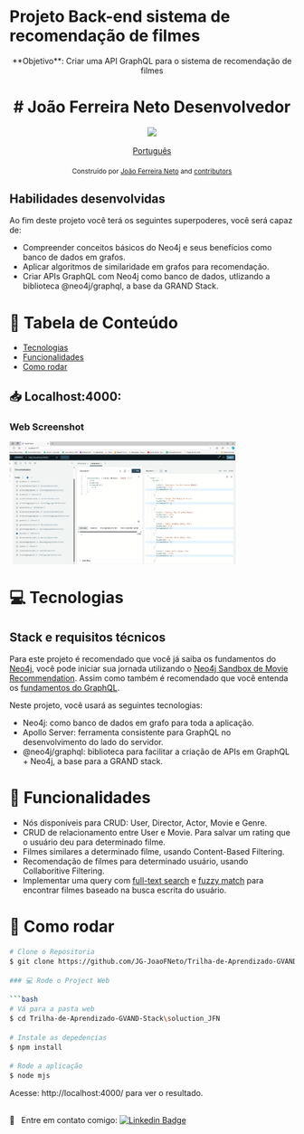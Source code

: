 # Projeto Back-end sistema de recomendação de filmes

<p align="center">**Objetivo**: Criar uma API GraphQL para o sistema de recomendação de filmes </p>
<h1 align="center">
#  João Ferreira Neto Desenvolvedor  </h1>
<p align="center"><img width="auto" src="https://avatars1.githubusercontent.com/u/20828243?s=460&u=6b7db156aa91f513ca4b58f3bcc32efea1eaceaa&v=4"></p>


<p align="center">
    <a href="README.md">Português</a>
 </p>

<div align="center">
  <sub>Construído por
    <a href="https://github.com/JG-JoaoFNeto">João Ferreira Neto</a> and
    <a href="https://github.com/JG-JoaoFNeto/Trilha-de-Aprendizado-GVAND-Stack/graphs/contributors">
      contributors
    </a>
  </sub>
</div>

## Habilidades desenvolvidas

Ao fim deste projeto você terá os seguintes superpoderes, você será capaz de:

- Compreender conceitos básicos do Neo4j e seus benefícios como banco de dados em grafos.
- Aplicar algoritmos de similaridade em grafos para recomendação.
- Criar APIs GraphQL com Neo4j como banco de dados, utlizando a biblioteca @neo4j/graphql, a base da GRAND Stack.


# :pushpin: Tabela de Conteúdo

* [Tecnologias](#computer-tecnologias)
* [Funcionalidades](#rocket-funcionalidades)
* [Como rodar](#construction_worker-como-rodar)

<h2 align="left"> 📥 Localhost:4000: </h2>

### Web Screenshot
<div style="display: flex; flex-direction: 'row'; align-items: 'center';">
   <img src="./IMG-Readme/index_web.png" width="400px">
</div> 

# :computer: Tecnologias
## Stack e requisitos técnicos

Para este projeto é recomendado que você já saiba os fundamentos do [Neo4j](https://neo4j.com/), você pode iniciar sua jornada utilizando o [Neo4j Sandbox de Movie Recommendation](https://neo4j.com/sandbox/). Assim como também é recomendado que você entenda os [fundamentos do GraphQL](https://graphql.org/learn/).

Neste projeto, você usará as seguintes tecnologias:

- Neo4j: como banco de dados em grafo para toda a aplicação.
- Apollo Server: ferramenta consistente para GraphQL no desenvolvimento do lado do servidor.
- @neo4j/graphql: biblioteca para facilitar a criação de APIs em GraphQL + Neo4j, a base para a GRAND stack.

# :rocket: Funcionalidades

- Nós disponíveis para CRUD: User, Director, Actor, Movie e Genre.
- CRUD de relacionamento entre User e Movie. Para salvar um rating que o usuário deu para determinado filme.
- Filmes similares a determinado filme, usando Content-Based Filtering.
- Recomendação de filmes para determinado usuário, usando Collaboritive Filtering.
- Implementar uma query com [full-text search](https://neo4j.com/docs/graphql-manual/current/type-definitions/indexes-and-constraints) e [fuzzy match](https://neo4j.com/labs/apoc/4.3/overview/apoc.text/apoc.text.fuzzyMatch) para encontrar filmes baseado na busca escrita do usuário.

# :construction_worker: Como rodar
```bash
# Clone o Repositoria
$ git clone https://github.com/JG-JoaoFNeto/Trilha-de-Aprendizado-GVAND-Stack.git

### 💻 Rode o Project Web

```bash
# Vá para a pasta web
$ cd Trilha-de-Aprendizado-GVAND-Stack\soluction_JFN

# Instale as depedencias
$ npm install

# Rode a aplicação
$ node mjs
```
Acesse: http://localhost:4000/ para ver o resultado.


<br/> :email: &nbsp; Entre em contato comigo: [![Linkedin Badge](https://img.shields.io/badge/-JoaoFerreira-blue?style=flat-square&logo=Linkedin&logoColor=white&link=https://www.linkedin.com/in/joaoferreiraneto/)](https://www.linkedin.com/in/joaoferreiraneto/)

#


